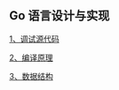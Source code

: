 Go 语言设计与实现
---------------------------

[1、调试源代码](1、调试源代码/README.md)

[2、编译原理](2、编译原理/README.md)

[3、数据结构](3、数据结构/README.md)